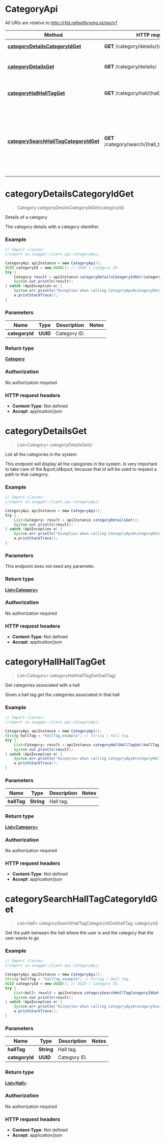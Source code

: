 # CategoryApi

All URIs are relative to *http://rfid.rafaelferreira.pt/api/v1*

Method | HTTP request | Description
------------- | ------------- | -------------
[**categoryDetailsCategoryIdGet**](CategoryApi.md#categoryDetailsCategoryIdGet) | **GET** /category/details/{category_id}/ | Details of a category
[**categoryDetailsGet**](CategoryApi.md#categoryDetailsGet) | **GET** /category/details/ | List all the categories in the system
[**categoryHallHallTagGet**](CategoryApi.md#categoryHallHallTagGet) | **GET** /category/hall/{hall_tag}/ | Get categories associated with a hall
[**categorySearchHallTagCategoryIdGet**](CategoryApi.md#categorySearchHallTagCategoryIdGet) | **GET** /category/search/{hall_tag}/{category_id}/ | Get the path between the hall where the user is and the category that the user wants to go


<a name="categoryDetailsCategoryIdGet"></a>
# **categoryDetailsCategoryIdGet**
> Category categoryDetailsCategoryIdGet(categoryId)

Details of a category

The category details with a category identifier. 

### Example
```java
// Import classes:
//import io.swagger.client.api.CategoryApi;

CategoryApi apiInstance = new CategoryApi();
UUID categoryId = new UUID(); // UUID | Category ID.
try {
    Category result = apiInstance.categoryDetailsCategoryIdGet(categoryId);
    System.out.println(result);
} catch (ApiException e) {
    System.err.println("Exception when calling CategoryApi#categoryDetailsCategoryIdGet");
    e.printStackTrace();
}
```

### Parameters

Name | Type | Description  | Notes
------------- | ------------- | ------------- | -------------
 **categoryId** | **UUID**| Category ID. |

### Return type

[**Category**](Category.md)

### Authorization

No authorization required

### HTTP request headers

 - **Content-Type**: Not defined
 - **Accept**: application/json

<a name="categoryDetailsGet"></a>
# **categoryDetailsGet**
> List&lt;Category&gt; categoryDetailsGet()

List all the categories in the system

This endpoint will display all the categories in the system. Is very important to take care of the \&quot;id\&quot; because that id will be used to  request a path to that category. 

### Example
```java
// Import classes:
//import io.swagger.client.api.CategoryApi;

CategoryApi apiInstance = new CategoryApi();
try {
    List<Category> result = apiInstance.categoryDetailsGet();
    System.out.println(result);
} catch (ApiException e) {
    System.err.println("Exception when calling CategoryApi#categoryDetailsGet");
    e.printStackTrace();
}
```

### Parameters
This endpoint does not need any parameter.

### Return type

[**List&lt;Category&gt;**](Category.md)

### Authorization

No authorization required

### HTTP request headers

 - **Content-Type**: Not defined
 - **Accept**: application/json

<a name="categoryHallHallTagGet"></a>
# **categoryHallHallTagGet**
> List&lt;Category&gt; categoryHallHallTagGet(hallTag)

Get categories associated with a hall

Given a hall tag get the categories associated in that hall 

### Example
```java
// Import classes:
//import io.swagger.client.api.CategoryApi;

CategoryApi apiInstance = new CategoryApi();
String hallTag = "hallTag_example"; // String | Hall tag.
try {
    List<Category> result = apiInstance.categoryHallHallTagGet(hallTag);
    System.out.println(result);
} catch (ApiException e) {
    System.err.println("Exception when calling CategoryApi#categoryHallHallTagGet");
    e.printStackTrace();
}
```

### Parameters

Name | Type | Description  | Notes
------------- | ------------- | ------------- | -------------
 **hallTag** | **String**| Hall tag. |

### Return type

[**List&lt;Category&gt;**](Category.md)

### Authorization

No authorization required

### HTTP request headers

 - **Content-Type**: Not defined
 - **Accept**: application/json

<a name="categorySearchHallTagCategoryIdGet"></a>
# **categorySearchHallTagCategoryIdGet**
> List&lt;Hall&gt; categorySearchHallTagCategoryIdGet(hallTag, categoryId)

Get the path between the hall where the user is and the category that the user wants to go



### Example
```java
// Import classes:
//import io.swagger.client.api.CategoryApi;

CategoryApi apiInstance = new CategoryApi();
String hallTag = "hallTag_example"; // String | Hall tag.
UUID categoryId = new UUID(); // UUID | Category ID.
try {
    List<Hall> result = apiInstance.categorySearchHallTagCategoryIdGet(hallTag, categoryId);
    System.out.println(result);
} catch (ApiException e) {
    System.err.println("Exception when calling CategoryApi#categorySearchHallTagCategoryIdGet");
    e.printStackTrace();
}
```

### Parameters

Name | Type | Description  | Notes
------------- | ------------- | ------------- | -------------
 **hallTag** | **String**| Hall tag. |
 **categoryId** | **UUID**| Category ID. |

### Return type

[**List&lt;Hall&gt;**](Hall.md)

### Authorization

No authorization required

### HTTP request headers

 - **Content-Type**: Not defined
 - **Accept**: application/json

